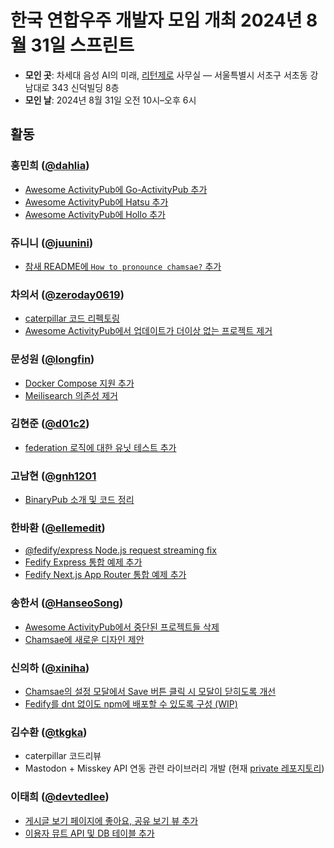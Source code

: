 한국 연합우주 개발자 모임 개최 2024년 8월 31일 스프린트
=======================================================

 -  **모인 곳**: 차세대 음성 AI의 미래, [리턴제로] 사무실
    — 서울특별시 서초구 서초동 강남대로 343 신덕빌딩 8층
 -  **모인 날**: 2024년 8월 31일 오전 10시–오후 6시

[리턴제로]: https://www.rtzr.ai/


활동
----

### 홍민희 ([@dahlia](https://github.com/dahlia))

 -  [Awesome ActivityPub에 Go-ActivityPub 추가](https://github.com/BasixKOR/awesome-activitypub/pull/53)
 -  [Awesome ActivityPub에 Hatsu 추가](https://github.com/BasixKOR/awesome-activitypub/pull/54)
 -  [Awesome ActivityPub에 Hollo 추가](https://github.com/BasixKOR/awesome-activitypub/pull/55)

### 쥬니니 ([@juunini](https://github.com/juunini))

- [참새 README에 `How to pronounce chamsae?` 추가](https://github.com/pbzweihander/chamsae/pull/37)

### 차의서 ([@zeroday0619](https://github.com/zeroday0619))

- [caterpillar 코드 리펙토링](https://github.com/gnh1201/caterpillar/pull/45)
- [Awesome ActivityPub에서 업데이트가 더이상 없는 프로젝트 제거](https://github.com/BasixKOR/awesome-activitypub/pull/50)

### 문성원 ([@longfin](https://github.com/longfin))

 -  [Docker Compose 지원 추가](https://github.com/dahlia/hollo/pull/16)
 -  [Meilisearch 의존성 제거](https://github.com/dahlia/hollo/pull/19)

### 김현준 ([@d01c2](https://github.com/d01c2))

 -  [federation 로직에 대한 유닛 테스트 추가](https://github.com/dahlia/hollo/pull/18)

### 고남현 ([@gnh1201](https;//github.com/gnh1201])

 - [BinaryPub 소개 및 코드 정리](https://github.com/gnh1201/BinaryPub)

### 한바환 ([@ellemedit](https://github.com/ellemedit))

- [@fedify/express Node.js request streaming fix](https://github.com/dahlia/fedify-express/pull/1)
- [Fedify Express 통합 예제 추가](https://github.com/dahlia/fedify/pull/128)
- [Fedify Next.js App Router 통합 예제 추가](https://github.com/dahlia/fedify/pull/130)

### 송한서 ([@HanseoSong](https://github.com/HanseoSong))

- [Awesome ActivityPub에서 중단된 프로젝트들 삭제](https://github.com/BasixKOR/awesome-activitypub/commits?author=HanseoSong)
- [Chamsae에 새로운 디자인 제안](https://github.com/pbzweihander/chamsae/issues/38)

### 신의하 ([@xiniha](https://github.com/XiNiHa))

- [Chamsae의 설정 모달에서 Save 버튼 클릭 시 모달이 닫히도록 개선](https://github.com/pbzweihander/chamsae/pull/34)
- [Fedify를 dnt 없이도 npm에 배포할 수 있도록 구성 (WIP)](https://github.com/dahlia/fedify/pull/129)

### 김수환 ([@tkgka](https;//github.com/tkgka))

- caterpillar 코드리뷰
- Mastodon + Misskey API 연동 관련 라이브러리 개발 (현재 [private 레포지토리](https://github.com/nazku-com))

### 이태희 ([@devtedlee](https://github.com/devtedlee))

- [게시글 보기 페이지에 좋아요, 공유 보기 뷰 추가](https://github.com/dahlia/hollo/pull/17)
- [이용자 뮤트 API 및 DB 테이블 추가](https://github.com/dahlia/hollo/pull/23)
